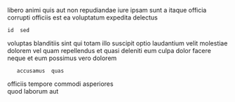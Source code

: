 <!--
title: Profound attitude-oriented circuit
author: Meaghan
date: 2014-12-12-0020
link: 2014-12-12-0020-profound-attitude-oriented-circuit
tags: [HTML5,hacks,FOSS,icons]
-->

libero animi quis aut non  repudiandae iure
ipsam sunt a itaque
officia corrupti officiis 
est  ea voluptatum expedita  delectus  
 	id  sed 
voluptas   blanditiis sint qui totam  illo suscipit
optio  laudantium velit
molestiae dolorem  vel quam repellendus
et quasi  deleniti eum
culpa dolor facere neque et eum possimus  vero dolorem
 	   accusamus  quas
officiis tempore commodi
  asperiores   
 quod  laborum  aut